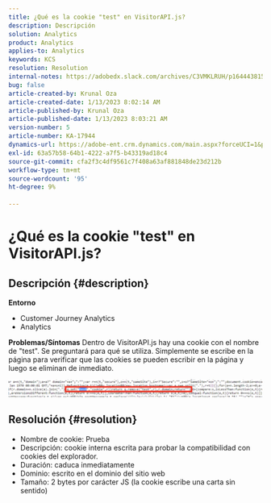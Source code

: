 ```yaml
---
title: ¿Qué es la cookie "test" en VisitorAPI.js?
description: Descripción
solution: Analytics
product: Analytics
applies-to: Analytics
keywords: KCS
resolution: Resolution
internal-notes: https://adobedx.slack.com/archives/C3VMKLRUH/p1644438152582239
bug: false
article-created-by: Krunal Oza
article-created-date: 1/13/2023 8:02:14 AM
article-published-by: Krunal Oza
article-published-date: 1/13/2023 8:03:21 AM
version-number: 5
article-number: KA-17944
dynamics-url: https://adobe-ent.crm.dynamics.com/main.aspx?forceUCI=1&pagetype=entityrecord&etn=knowledgearticle&id=0b407392-1893-ed11-aad1-6045bd006793
exl-id: 63a57b58-64b1-4222-a7f5-b43319ad18c4
source-git-commit: cfa2f3c4df9561c7f408a63af881848de23d212b
workflow-type: tm+mt
source-wordcount: '95'
ht-degree: 9%

---
```


# ¿Qué es la cookie &quot;test&quot; en VisitorAPI.js?

## Descripción {#description}

<b>Entorno</b>
- Customer Journey Analytics
- Analytics



<b>Problemas/Síntomas</b>
Dentro de VisitorAPI.js hay una cookie con el nombre de &quot;test&quot;. Se preguntará para qué se utiliza. Simplemente se escribe en la página para verificar que las cookies se pueden escribir en la página y luego se eliminan de inmediato.

![](assets/___0c407392-1893-ed11-aad1-6045bd006793___.png)


## Resolución {#resolution}


- Nombre de cookie: Prueba
- Descripción: cookie interna escrita para probar la compatibilidad con cookies del explorador.
- Duración: caduca inmediatamente
- Dominio: escrito en el dominio del sitio web
- Tamaño: 2 bytes por carácter JS (la cookie escribe una carta sin sentido)

